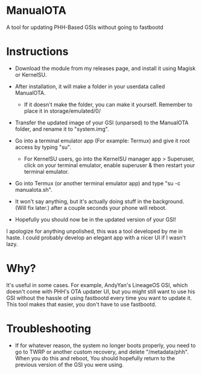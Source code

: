# ManualOTA
A tool for updating PHH-Based GSIs without going to fastbootd


# Instructions
- Download the module from my releases page, and install it using Magisk or KernelSU.

- After installation, it will make a folder in your userdata called ManualOTA.

  - If it doesn't make the folder, you can make it yourself. Remember to place it in storage/emulated/0/

- Transfer the updated image of your GSI (unparsed) to the ManualOTA folder, and rename it to "system.img".

- Go into a terminal emulator app (For example: Termux) and give it root access by typing "su".

  - For KernelSU users, go into the KernelSU manager app > Superuser, click on your terminal emulator, enable superuser & then restart your terminal emulator.

- Go into Termux (or another terminal emulator app) and type "su -c manualota.sh".

- It won't say anything, but it's actually doing stuff in the background. (Will fix later.) after a couple seconds your phone will reboot.

- Hopefully you should now be in the updated version of your GSI!


I apologize for anything unpolished, this was a tool developed by me in haste.
I could probably develop an elegant app with a nicer UI if I wasn't lazy.

# Why?
It's useful in some cases. For example, AndyYan's LineageOS GSI, which doesn't come with PHH's OTA updater UI, but you might still want to use his GSI without the hassle of using fastbootd every time you want to update it. This tool makes that easier, you don't have to use fastbootd.

# Troubleshooting
- If for whatever reason, the system no longer boots properly, you need to go to TWRP or another custom recovery, and delete "/metadata/phh". When you do this and reboot, You should hopefully return to the previous version of the GSI you were using.
